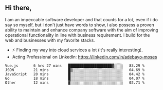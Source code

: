 ## Hi there,

I am an impeccable software developer and that counts for a lot, even if i do say so myself, but i don't just have words to show, i also possess a proven ability to maintain and enhance company software with the aim of improving operational functionality in line with business requirement. I build for the web and businesses with my favorite stacks.
- ⚡ Finding my way into cloud services a lot (it's really interesting).
- Acting Professional on LinkedIn: https://linkedin.com/in/adebayo-moses

<!--START_SECTION:waka-->

```text
Vue.js       6 hrs 27 mins   ████████████████████▓░░░░   83.29 %
JSON         21 mins         █▒░░░░░░░░░░░░░░░░░░░░░░░   04.69 %
JavaScript   20 mins         █░░░░░░░░░░░░░░░░░░░░░░░░   04.42 %
Go           18 mins         █░░░░░░░░░░░░░░░░░░░░░░░░   04.07 %
Other        12 mins         ▓░░░░░░░░░░░░░░░░░░░░░░░░   02.71 %
```

<!--END_SECTION:waka-->
